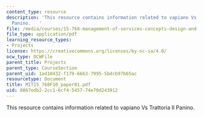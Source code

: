 ```yaml
---
content_type: resource
description: 'This resource contains information related to vapiano Vs Trattoria Il
  Panino.   '
file: /media/courses/15-768-management-of-services-concepts-design-and-delivery-fall-2010/8067edb22cc16cf4545774e70d243912_MIT15_768F10_paper01.pdf
file_type: application/pdf
learning_resource_types:
- Projects
license: https://creativecommons.org/licenses/by-nc-sa/4.0/
ocw_type: OCWFile
parent_title: Projects
parent_type: CourseSection
parent_uid: 1ad10432-f179-6663-7995-5bdcb97b65ac
resourcetype: Document
title: MIT15_768F10_paper01.pdf
uid: 8067edb2-2cc1-6cf4-5457-74e70d243912
---
```

This resource contains information related to vapiano Vs Trattoria Il Panino.   